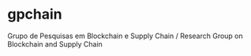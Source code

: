 # gpchain
Grupo de Pesquisas em Blockchain e Supply Chain / Research Group on Blockchain and Supply Chain
